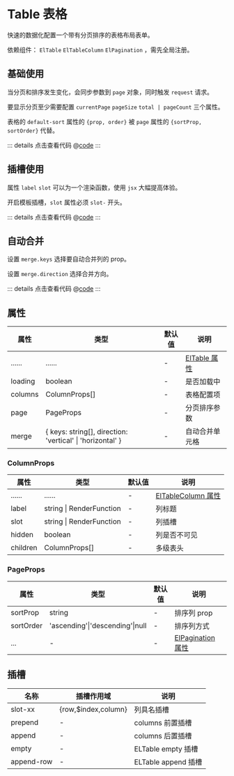 # Table 表格

快速的数据化配置一个带有分页排序的表格布局表单。

依赖组件： `ElTable` `ElTableColumn` `ElPagination` ，需先全局注册。


## 基础使用

当分页和排序发生变化，会同步参数到 `page` 对象，同时触发 `request` 请求。

要显示分页至少需要配置 `currentPage` `pageSize` `total | pageCount` 三个属性。

表格的 `default-sort` 属性的 `{prop, order}` 被 `page` 属性的 `{sortProp, sortOrder}` 代替。

<ClientOnly><tableBase/></ClientOnly>

::: details 点击查看代码
@[code](@example/tableBase.vue)
:::

## 插槽使用

属性 `label`  `slot` 可以为一个渲染函数，使用 `jsx` 大幅提高体验。

开启模板插槽，`slot` 属性必须 `slot-` 开头。

<ClientOnly><tableSlot/></ClientOnly>

::: details 点击查看代码
@[code](@example/tableSlot.vue)
:::

## 自动合并

设置 `merge.keys` 选择要自动合并列的 prop。

设置 `merge.direction` 选择合并方向。 

<ClientOnly><tableMerge/></ClientOnly>

::: details 点击查看代码
@[code](@example/tableMerge.vue)
:::

## 属性

| 属性 | 类型  | 默认值 | 说明  
| --- | ---   | ---   | --- 
| ...... | ......  | - | [ElTable 属性](https://element-plus.gitee.io/zh-CN/component/table.html#table-%E5%B1%9E%E6%80%A7)
| loading | boolean | - | 是否加载中
| columns | ColumnProps[] | - | 表格配置项 
| page | PageProps  | - | 分页排序参数  |
| merge| { keys: string[], direction: 'vertical' \| 'horizontal' } | - | 自动合并单元格

### ColumnProps

| 属性 | 类型  | 默认值 | 说明  
| --- | ---   | ---   | --- 
| ...... |...... |-|  [ElTableColumn 属性](https://element-plus.gitee.io/zh-CN/component/table.html#table-column-%E5%B1%9E%E6%80%A7) |
| label | string \| RenderFunction | - | 列标题 
| slot | string  \| RenderFunction | - | 列插槽
| hidden | boolean | - | 列是否不可见
| children | ColumnProps[] | - | 多级表头

### PageProps
| 属性 | 类型  | 默认值 | 说明  
| --- | ---   | ---   | --- 
| sortProp  | string | - | 排序列 prop
| sortOrder | 'ascending'\|'descending'\|null | - | 排序列方式
| ... | -  | - | [ElPagination 属性](https://element-plus.gitee.io/zh-CN/component/pagination.html#%E5%B1%9E%E6%80%A7)

## 插槽

| 名称            | 插槽作用域 |   说明                                   | 
| -----------    |   ------- | -----------------------------  |
| slot-xx        | {row,$index,column} |  列具名插槽           | 
| prepend        | - |   columns 前置插槽           |
| append         | - |   columns 后置插槽            |
| empty          | - |    ELTable empty 插槽            |
| append-row     | - |    ELTable append 插槽            |